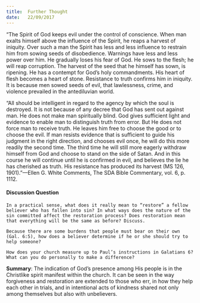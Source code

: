```yaml
---
title:  Further Thought
date:   22/09/2017
---
```


“The Spirit of God keeps evil under the control of conscience. When man exalts himself above the influence of the Spirit, he reaps a harvest of iniquity. Over such a man the Spirit has less and less influence to restrain him from sowing seeds of disobedience. Warnings have less and less power over him. He gradually loses his fear of God. He sows to the flesh; he will reap corruption. The harvest of the seed that he himself has sown, is ripening. He has a contempt for God’s holy commandments. His heart of flesh becomes a heart of stone. Resistance to truth confirms him in iniquity. It is because men sowed seeds of evil, that lawlessness, crime, and violence prevailed in the antediluvian world.

“All should be intelligent in regard to the agency by which the soul is destroyed. It is not because of any decree that God has sent out against man. He does not make man spiritually blind. God gives sufficient light and evidence to enable man to distinguish truth from error. But He does not force man to receive truth. He leaves him free to choose the good or to choose the evil. If man resists evidence that is sufficient to guide his judgment in the right direction, and chooses evil once, he will do this more readily the second time. The third time he will still more eagerly withdraw himself from God and choose to stand on the side of Satan. And in this course he will continue until he is confirmed in evil, and believes the lie he has cherished as truth. His resistance has produced its harvest (MS 126, 1901).”—Ellen G. White Comments, The SDA Bible Commentary, vol. 6, p. 1112.

#### Discussion Question

`In a practical sense, what does it really mean to “restore” a fellow believer who has fallen into sin? In what ways does the nature of the sin committed affect the restoration process? Does restoration mean that everything will be the same as before? Discuss.`

`Because there are some burdens that people must bear on their own (Gal. 6:5), how does a believer determine if he or she should try to help someone?`

`How does your church measure up to Paul’s instructions in Galatians 6? What can you do personally to make a difference?`

**Summary**: The indication of God’s presence among His people is in the Christlike spirit manifest within the church. It can be seen in the way forgiveness and restoration are extended to those who err, in how they help each other in trials, and in intentional acts of kindness shared not only among themselves but also with unbelievers.
